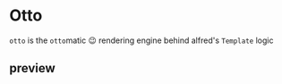 # Otto
`otto` is the `otto`matic :wink: rendering engine behind alfred's `Template` logic

## preview
